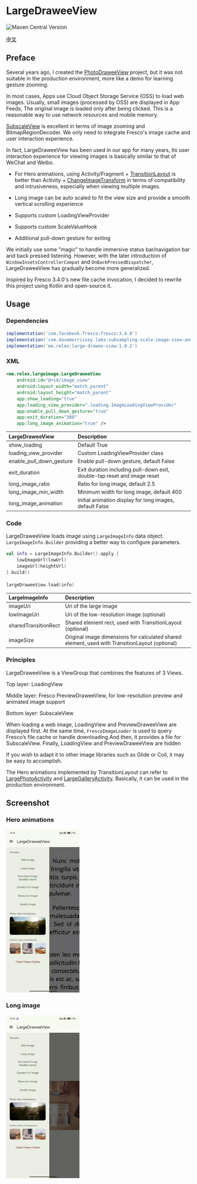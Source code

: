# LargeDraweeView

![Maven Central Version](https://img.shields.io/maven-central/v/me.relex/large-drawee-view)

[中文](README.zh.md)

## Preface

Several years ago, I created the [PhotoDraweeView](https://github.com/ongakuer/PhotoDraweeView) project, but it was not suitable in the production environment, more like a demo for learning gesture zooming.

In most cases, Apps use Cloud Object Storage Service (OSS) to load web images. Usually, small images (processed by OSS) are displayed in App Feeds, The original image is loaded only after being clicked. This is a reasonable way to use network resources and mobile memory.

[SubscaleView](<(https://github.com/davemorrissey/subsampling-scale-image-view)>) is excellent in terms of image zooming and BitmapRegionDecoder. We only need to integrate Fresco's image cache and user interaction experience.

In fact, LargeDraweeView has been used in our app for many years, Its user interaction experience for viewing images is basically similar to that of WeChat and Weibo.

-   For Hero animations, using Activity/Fragment + [TransitionLayout](largeimage/src/main/java/me/relex/largeimage/TransitionLayout.kt) is better than Activity + [ChangeImageTransform](https://developer.android.com/develop/ui/views/animations/transitions/start-activity) in terms of compatibility and intrusiveness, especially when viewing multiple images.

-   Long image can be auto scaled to fit the view size and provide a smooth vertical scrolling experience

-   Supports custom LoadingViewProvider

-   Supports custom ScaleValueHook

-   Additional pull-down gesture for exiting

We initially use some "magic" to handle immersive status bar/navigation bar and back pressed listening. However, with the later introduction of `WindowInsetsControllerCompat` and `OnBackPressedDispatcher`, LargeDraweeView has gradually become more generalized.

Inspired by Fresco 3.4.0's new file cache invocation, I decided to rewrite this project using Kotlin and open-source it.

## Usage

### Dependencies

```groovy
implementation('com.facebook.fresco:fresco:3.4.0')
implementation('com.davemorrissey.labs:subsampling-scale-image-view-androidx:3.10.0')
implementation('me.relex:large-drawee-view:1.0.2')
```

### XML

```xml
<me.relex.largeimage.LargeDraweeView
    android:id="@+id/image_view"
    android:layout_width="match_parent"
    android:layout_height="match_parent"
    app:show_loading="true"
    app:loading_view_provider=".loading.ImageLoadingViewProvider"
    app:enable_pull_down_gesture="true"
    app:exit_duration="300"
    app:long_image_animation="true" />
```

| LargeDraweeView          | Description                                                              |
| :----------------------- | :----------------------------------------------------------------------- |
| show_loading             | Default True                                                             |
| loading_view_provider    | Custom LoadingViewProvider class                                         |
| enable_pull_down_gesture | Enable pull-down gesture, default False                                  |
| exit_duration            | Exit duration including pull-down exit, double-tap reset and image reset |
| long_image_ratio         | Ratio for long image, default 2.5                                        |
| long_image_min_width     | Minimum width for long image, default 400                                |
| long_image_animation     | Initial animation display for long images, default False                 |

### Code

LargeDraweeView loads image using `LargeImageInfo` data object. `LargeImageInfo.Builder` providing a better way to configure parameters.

```kotlin
val info = LargeImageInfo.Builder().apply {
    lowImageUrl(lowUrl)
    imageUrl(heightUrl)
}.build()

largeDraweeView.load(info)
```

| LargeImageInfo       | Description                                                                                    |
| :------------------- | :--------------------------------------------------------------------------------------------- |
| imageUri             | Uri of the large image                                                                         |
| lowImageUri          | Uri of the low-resolution image (optional)                                                     |
| sharedTransitionRect | Shared element rect, used with TransitionLayout (optional)                                     |
| imageSize            | Original image dimensions for calculated shared element, used with TransitionLayout (optional) |

### Principles

LargeDraweeView is a ViewGroup that combines the features of 3 Views.

Top layer: LoadingView

Middle layer: Fresco PreviewDraweeView, for low-resolution preview and animated image support

Bottom layer: SubscaleView

When loading a web image, LoadingView and PreviewDraweeView are displayed first. At the same time, `FrescoImageLoader` is used to query Fresco’s file cache or handle downloading.And then, it provides a file for SubscaleView. Finally, LoadingView and PreviewDraweeView are hidden

If you wish to adapt it to other image libraries such as Glide or Coil, it may be easy to accomplish.

The Hero animations implemented by TransitionLayout can refer to [LargePhotoActivity](app/src/main/java/me/relex/sample/largeimage/hero/LargePhotoActivity.kt) and [LargeGalleryActivity](app/src/main/java/me/relex/sample/largeimage/hero/LargeGalleryActivity.kt). Basically, it can be used in the production environment.

## Screenshot

### Hero animations

![img](https://raw.githubusercontent.com/ongakuer/LargeDraweeView/main/screenshot/hero-animations.gif)

### Long image

![img](https://raw.githubusercontent.com/ongakuer/LargeDraweeView/main/screenshot/long-image.gif)
